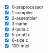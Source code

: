- [x] 0-preprocessor
- [x] 1-compiler
- [x] 2-assembler
- [x] 3-name
- [x] 4-puts.c
- [x] 5-printf.c
- [x] 6-size.c
- [x] 100-intel
